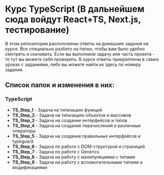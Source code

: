 # Курс TypeScript (В дальнейшем сюда войдут React+TS, Next.js, тестирование)

В этом репозитории расположены ответы на домашние задания на курсе. Все специально разбито на папки, чтобы вам было удобно смотреть и скачивать. Если вы выполнили задачу или часть проекта - то тут вы можете себя проверить.
В курсе ответы прикреплены в самих уроках с заданиями, либо вы можете найти их здесь по номеру задания.

## Список папок и изменения в них:

### TypeScript

- **TS_Step_1** - Задача на типизацию функций
- **TS_Step_2** - Задача на типизацию объектов и массивов
- **TS_Step_3** - Задача на создание интерфейсов и типов
- **TS_Step_4** - Задача на создание перечислений и различные операторы
- **TS_Step_5** - Задача на создание правильных интерфейсов и typeguard
- **TS_Step_6** - Задача по работе с DOM-структурой и страницей
- **TS_Step_7** - Задача по работе с Generics
- **TS_Step_8** - Задача на работу с манипуляциями с типами
- **TS_Step_9** - Задача на работу с вспомогательными типами и модификациями
